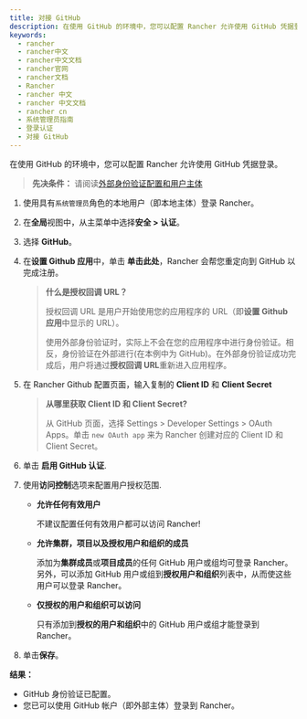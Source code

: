```yaml
---
title: 对接 GitHub
description: 在使用 GitHub 的环境中，您可以配置 Rancher 允许使用 GitHub 凭据登录。先决条件：请阅读外部身份验证配置和用户主体。使用分配了`系统管理员`角色的本地用户（即本地主体）登录 Rancher。
keywords:
  - rancher
  - rancher中文
  - rancher中文文档
  - rancher官网
  - rancher文档
  - Rancher
  - rancher 中文
  - rancher 中文文档
  - rancher cn
  - 系统管理员指南
  - 登录认证
  - 对接 GitHub
---
```


在使用 GitHub 的环境中，您可以配置 Rancher 允许使用 GitHub 凭据登录。

> **先决条件：** 请阅读[外部身份验证配置和用户主体](/docs/rancher2/admin-settings/authentication/_index)

1.  使用具有`系统管理员`角色的本地用户（即本地主体）登录 Rancher。

2.  在**全局**视图中，从主菜单中选择**安全 > 认证**。

3.  选择 **GitHub**。

4.  在**设置 Github 应用**中，单击 **单击此处**，Rancher 会帮您重定向到 GitHub 以完成注册。

    > **什么是授权回调 URL？**
    >
    > 授权回调 URL 是用户开始使用您的应用程序的 URL（即**设置 Github 应用**中显示的 URL）。
    >
    > 使用外部身份验证时，实际上不会在您的应用程序中进行身份验证。相反，身份验证在外部进行(在本例中为 GitHub)。在外部身份验证成功完成后，用户将通过**授权回调 URL**重新进入应用程序。

5.  在 Rancher Github 配置页面，输入复制的 **Client ID** 和 **Client Secret**

    > **从哪里获取 Client ID 和 Client Secret?**
    >
    > 从 GitHub 页面，选择 Settings > Developer Settings > OAuth Apps。单击 `new OAuth app` 来为 Rancher 创建对应的 Client ID 和 Client Secret。

6.  单击 **启用 GitHub 认证**.

7.  使用**访问控制**选项来配置用户授权范围.

    - **允许任何有效用户**

      不建议配置任何有效用户都可以访问 Rancher!

    - **允许集群，项目以及授权用户和组织的成员**

      添加为**集群成员**或**项目成员**的任何 GitHub 用户或组均可登录 Rancher。另外，可以添加 GitHub 用户或组到**授权用户和组织**列表中，从而使这些用户可以登录 Rancher。

    - **仅授权的用户和组织可以访问**

      只有添加到**授权的用户和组织**中的 GitHub 用户或组才能登录到 Rancher。

8.  单击**保存**。

**结果：**

- GitHub 身份验证已配置。
- 您已可以使用 GitHub 帐户（即外部主体）登录到 Rancher。
